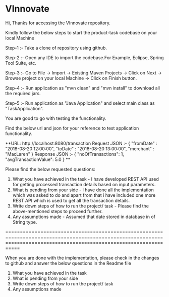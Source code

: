 # VInnovate

Hi, Thanks for accessing the VInnovate repository.

Kindly follow the below steps to start the product-task codebase on your local Machine
 
 Step-1 :- Take a clone of repository using github.
 
 Step-2 :- Open any IDE to import the codebase.For Example, Eclipse, Spring Tool Suite, etc.
 
 Step-3 :- Go to File -> Import -> Existing Maven Projects -> Click on Next -> Browse project on your local Machine -> Click on Finish button.
 
 Step-4 :- Run application as "mvn clean" and "mvn install" to download all the required jars.
 
 Step-5 :- Run application as "Java Application" and select main class as "TaskApplication".
 
You are good to go with testing the functionality.

Find the below url and json for your reference to test application functionality. 

**URL: http://localhost:8080/transaction
Request JSON :- 
      {
    "fromDate" : "2018-08-20 12:00:00",
    "toDate" : "2018-08-20 13:00:00",
    "merchant" : "MacLaren"
    }
Response JSON :- 
      {
      "noOfTransactions": 1,
      "avgTransactionValue": 5.0
      }
**

Please find the below requested questions: 
1) What you have achieved in the task - I have developed REST API used for getting processed transaction details based on input parameters.
2) What is pending from your side - I have done all the implementation which was asked to do and apart from that i have included one more REST API which is used to get                                     all the transaction details.
3) Write down steps of how to run the project/ task - Please find the above-mentioned steps to proceed further.
4) Any assumptions made - Assumed that date stored in database in of String type.


=======================================================================================================================================================================


<!-- Problem Statement:

Create a simple financial transaction analysis web application. The goal of the application is to return statistical information about processed transactions. The application should expose a REST API to return the statistical information.

CSV Data:
Input CSV Example:
-------------------------------------------------------------------------------------------------
ID, Date, Amount, Merchant, Type, Related Transaction
-------------------------------------------------------------------------------------------------
WLMFRDGD, 20/08/2018 12:45:33, 59.99, Kwik-E-Mart, PAYMENT,
YGXKOEIA, 20/08/2018 12:46:17, 10.95, Kwik-E-Mart, PAYMENT,
LFVCTEYM, 20/08/2018 12:50:02, 5.00, MacLaren, PAYMENT,
SUOVOISP, 20/08/2018 13:12:22, 5.00, Kwik-E-Mart, PAYMENT,
AKNBVHMN, 20/08/2018 13:14:11, 10.95, Kwik-E-Mart, REVERSAL, YGXKOEIA
JYAPKZFZ, 20/08/2018 14:07:10, 99.50, MacLaren, PAYMENT

REST Input (All inputs would be mandatory inputs)
{
  "fromDate" : "20/08/2018 12:00:00",
  "toDate" : "20/08/2018 13:00:00",
  "merchant" : "Kwik-E-Mart"
}

REST Output
{ 

Please note:
1) We do not need to use a database. The backend can load the data from the CSV file and store it in memory
2) We need to use Spring for the project
3) Please add a README file and steps on how to run the project
4) Please add associated unit & integration tests
5) You need to write REST service to get transactions -->

When you are done with the implementation, please check in the changes to github and answer the below questions in the Readme file
1) What you have achieved in the task
2) What is pending from your side
3) Write down steps of how to run the project/ task
4) Any assumptions made

